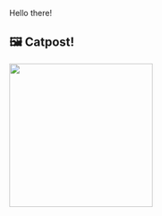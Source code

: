 Hello there!



## 🖼️ Catpost!

<sub>
    <img src="https://cdn2.thecatapi.com/images/79m.jpg" height="256">
</sub>

